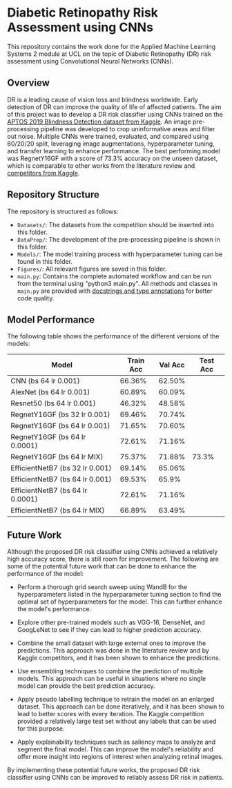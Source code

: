 # Diabetic Retinopathy Risk Assessment using CNNs

This repository contains the work done for the Applied Machine Learning Systems 2 module at UCL on the topic of Diabetic Retinopathy (DR) risk assessment using Convolutional Neural Networks (CNNs). 

## Overview

DR is a leading cause of vision loss and blindness worldwide. Early detection of DR can improve the quality of life of affected patients. The aim of this project was to develop a DR risk classifier using CNNs trained on the <a href="https://www.kaggle.com/c/aptos2019-blindness-detection">APTOS 2019 Blindness Detection dataset from Kaggle</a>. An image pre-processing pipeline was developed to crop uninformative areas and filter out noise. Multiple CNNs were trained, evaluated, and compared using 60/20/20 split, leveraging image augmentations, hyperparameter tuning, and transfer learning to enhance performance. The best performing model was RegnetY16GF with a score of 73.3% accuracy on the unseen dataset, which is comparable to other works from the literature review and <a href="https://www.kaggle.com/c/aptos2019-blindness-detection">competitors from Kaggle</a>.

## Repository Structure

The repository is structured as follows:

- `Datasets/`: The datasets from the competition should be inserted into this folder.
- `DataPrep/`: The development of the pre-processing pipeline is shown in this folder.
- `Models/`: The model training process with hyperparameter tuning can be found in this folder.
- `Figures/`: All relevant figures are saved in this folder.
- `main.py`: Contains the complete automated workflow and can be run from the terminal using "python3 main.py". All methods and classes in `main.py` are provided with <a href="https://peps.python.org/pep-0257/">docstrings and type annotations</a> for better code quality.

## Model Performance

The following table shows the performance of the different versions of the models:

| Model               | Train Acc | Val Acc  | Test Acc |
|---------------------|-----------|----------|----------|
| CNN (bs 64 lr 0.001)     | 66.36%    | 62.50%   |          |
| AlexNet (bs 64 lr 0.001) | 60.89%    | 60.09%   |          |
| Resnet50 (bs 64 lr 0.001)| 46.32%    | 48.58%   |          |
| RegnetY16GF (bs 32 lr 0.001) | 69.46% | 70.74% |          |
| RegnetY16GF (bs 64 lr 0.001) | 71.65% | 70.60% |          |
| RegnetY16GF (bs 64 lr 0.0001) | 72.61% | 71.16% |          |
| RegnetY16GF (bs 64 lr MIX)   | 75.37% | 71.88% | 73.3%    |
| EfficientNetB7 (bs 32 lr 0.001) | 69.14% | 65.06% |          |
| EfficientNetB7 (bs 64 lr 0.001) | 69.53% | 65.9%  |          |
| EfficientNetB7 (bs 64 lr 0.0001) | 72.61% | 71.16% |          |
| EfficientNetB7 (bs 64 lr MIX)   | 66.89% | 63.49% |          |

## Future Work

Although the proposed DR risk classifier using CNNs achieved a relatively high accuracy score, there is still room for improvement. The following are some of the potential future work that can be done to enhance the performance of the model:

 - Perform a thorough grid search sweep using WandB for the hyperparameters listed in the hyperparameter tuning section to find the optimal set of hyperparameters for the model. This can further enhance the model's performance.

 - Explore other pre-trained models such as VGG-16, DenseNet, and GoogLeNet to see if they can lead to higher prediction accuracy.

 - Combine the small dataset with large external ones to improve the predictions. This approach was done in the literature review and by Kaggle competitors, and it has been shown to enhance the predictions.

 - Use ensembling techniques to combine the prediction of multiple models. This approach can be useful in situations where no single model can provide the best prediction accuracy.

 - Apply pseudo labelling technique to retrain the model on an enlarged dataset. This approach can be done iteratively, and it has been shown to lead to better scores with every iteration. The Kaggle competition provided a relatively large test set without any labels that can be used for this purpose.

 - Apply explainability techniques such as saliency maps to analyze and segment the final model. This can improve the model's reliability and offer more insight into regions of interest when analyzing retinal images.

By implementing these potential future works, the proposed DR risk classifier using CNNs can be improved to reliably assess DR risk in patients.

